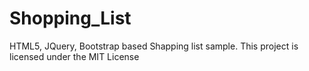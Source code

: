 # Shopping_List 
HTML5, JQuery, Bootstrap based Shapping list sample.
This project is licensed under the MIT License
